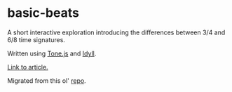 # basic-beats

A short interactive exploration introducing the differences between 3/4 and 6/8 time signatures. 

Written using [Tone.js](https://github.com/Tonejs/Tone.js) and [Idyll](https://github.com/idyll-lang/idyll).

[Link to article.](https://megan-vo.github.io/basic-beats/)

Migrated from this ol' [repo](https://github.com/megan-vo/threefour-sixeight).
